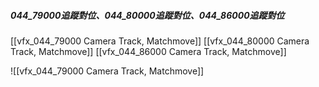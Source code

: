 ##### 044_79000追蹤對位、044_80000追蹤對位、044_86000追蹤對位
[[vfx_044_79000 Camera Track, Matchmove]]
[[vfx_044_80000 Camera Track, Matchmove]]
[[vfx_044_86000 Camera Track, Matchmove]]

![[vfx_044_79000 Camera Track, Matchmove]]